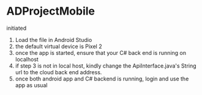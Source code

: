 # ADProjectMobile
initiated

1. Load the file in Android Studio
2. the default virtual device is Pixel 2
3. once the app is started, ensure that your C# back end is running on localhost
4. if step 3 is not in local host, kindly change the ApiInterface.java's String url to the cloud back end address.
5. once both android app and C# backend is running, login and use the app as usual
